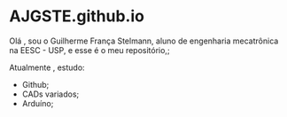 # AJGSTE.github.io

Olá , sou o Guilherme França Stelmann, aluno de engenharia mecatrônica na EESC - USP, e esse é o meu repositório,;

Atualmente , estudo:
- Github;
- CADs variados;
- Arduíno;
